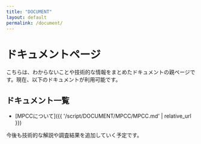 ```yaml
---
title: "DOCUMENT"
layout: default
permalink: /document/
---
```


# ドキュメントページ

こちらは、わからないことや技術的な情報をまとめたドキュメントの親ページです。現在、以下のドキュメントが利用可能です。

## ドキュメント一覧

- [MPCCについて]({{ '/script/DOCUMENT/MPCC/MPCC.md' | relative_url }})

今後も技術的な解説や調査結果を追加していく予定です。

